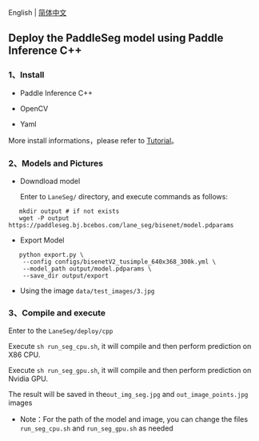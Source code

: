 English | [简体中文](README_CN.md)

## Deploy the PaddleSeg model using Paddle Inference C++


### 1、Install

- Paddle Inference C++

- OpenCV

- Yaml

 More install informations，please refer to [Tutorial](../../../../docs/deployment/inference/cpp_inference.md)。

### 2、Models and Pictures

 - Downdload model

   Enter to `LaneSeg/` directory, and execute commands as follows:
```shell
   mkdir output # if not exists
   wget -P output https://paddleseg.bj.bcebos.com/lane_seg/bisenet/model.pdparams
```
 - Export Model

```shell
   python export.py \
    --config configs/bisenetV2_tusimple_640x368_300k.yml \
    --model_path output/model.pdparams \
    --save_dir output/export
```  

 - Using the image `data/test_images/3.jpg`

### 3、Compile and execute

Enter to the `LaneSeg/deploy/cpp`

Execute `sh run_seg_cpu.sh`, it will compile and then perform prediction on X86 CPU.

Execute `sh run_seg_gpu.sh`, it will compile and then perform prediction on Nvidia GPU.

The result will be saved in the`out_img_seg.jpg` and `out_image_points.jpg` images

- Note：For the path of the model and image, you can change the files `run_seg_cpu.sh` and `run_seg_gpu.sh` as needed
